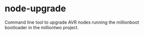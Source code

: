 # node-upgrade

Command line tool to upgrade AVR nodes running the millionboot bootloader in the milliontwo project.

